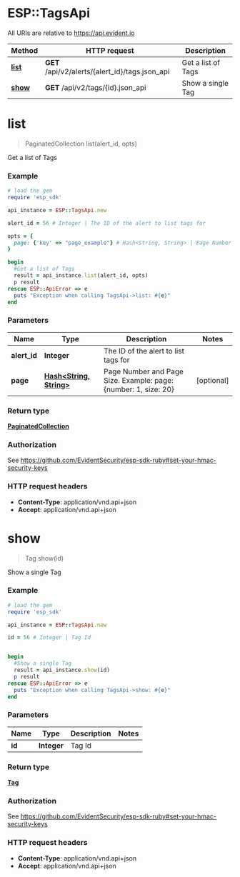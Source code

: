 # ESP::TagsApi

All URIs are relative to https://api.evident.io

Method | HTTP request | Description
------------- | ------------- | -------------
[**list**](TagsApi.md#list) | **GET** /api/v2/alerts/{alert_id}/tags.json_api | Get a list of Tags
[**show**](TagsApi.md#show) | **GET** /api/v2/tags/{id}.json_api | Show a single Tag


# **list**
> PaginatedCollection list(alert_id, opts)

Get a list of Tags

### Example
```ruby
# load the gem
require 'esp_sdk'

api_instance = ESP::TagsApi.new

alert_id = 56 # Integer | The ID of the alert to list tags for

opts = { 
  page: {'key' => "page_example"} # Hash<String, String> | Page Number and Page Size.  Example: page: {number: 1, size: 20}
}

begin
  #Get a list of Tags
  result = api_instance.list(alert_id, opts)
  p result
rescue ESP::ApiError => e
  puts "Exception when calling TagsApi->list: #{e}"
end
```

### Parameters

Name | Type | Description  | Notes
------------- | ------------- | ------------- | -------------
 **alert_id** | **Integer**| The ID of the alert to list tags for | 
 **page** | [**Hash&lt;String, String&gt;**](String.md)| Page Number and Page Size.  Example: page: {number: 1, size: 20} | [optional] 

### Return type

[**PaginatedCollection**](PaginatedCollection.md)

### Authorization

See https://github.com/EvidentSecurity/esp-sdk-ruby#set-your-hmac-security-keys

### HTTP request headers

 - **Content-Type**: application/vnd.api+json
 - **Accept**: application/vnd.api+json



# **show**
> Tag show(id)

Show a single Tag

### Example
```ruby
# load the gem
require 'esp_sdk'

api_instance = ESP::TagsApi.new

id = 56 # Integer | Tag Id


begin
  #Show a single Tag
  result = api_instance.show(id)
  p result
rescue ESP::ApiError => e
  puts "Exception when calling TagsApi->show: #{e}"
end
```

### Parameters

Name | Type | Description  | Notes
------------- | ------------- | ------------- | -------------
 **id** | **Integer**| Tag Id | 

### Return type

[**Tag**](Tag.md)

### Authorization

See https://github.com/EvidentSecurity/esp-sdk-ruby#set-your-hmac-security-keys

### HTTP request headers

 - **Content-Type**: application/vnd.api+json
 - **Accept**: application/vnd.api+json



